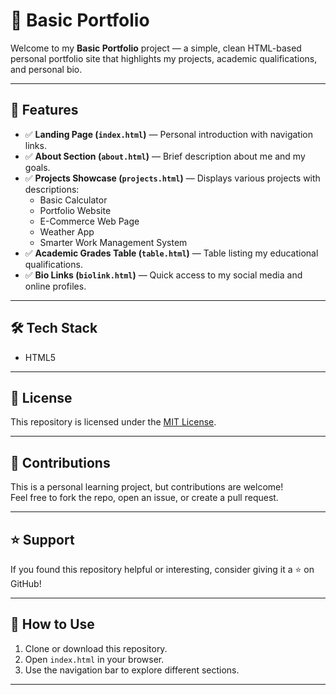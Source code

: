 # 📁 Basic Portfolio

Welcome to my **Basic Portfolio** project — a simple, clean HTML-based personal portfolio site that highlights my projects, academic qualifications, and personal bio.

---

## 📑 Features

- ✅ **Landing Page (`index.html`)** — Personal introduction with navigation links.
- ✅ **About Section (`about.html`)** — Brief description about me and my goals.
- ✅ **Projects Showcase (`projects.html`)** — Displays various projects with descriptions:
  - Basic Calculator
  - Portfolio Website
  - E-Commerce Web Page
  - Weather App
  - Smarter Work Management System
- ✅ **Academic Grades Table (`table.html`)** — Table listing my educational qualifications.
- ✅ **Bio Links (`biolink.html`)** — Quick access to my social media and online profiles.

---

## 🛠️ Tech Stack

- HTML5  

---


## 📜 License  

This repository is licensed under the [MIT License](LICENSE).

---

## 🤝 Contributions  

This is a personal learning project, but contributions are welcome!  
Feel free to fork the repo, open an issue, or create a pull request.

---

## ⭐ Support  

If you found this repository helpful or interesting, consider giving it a ⭐ on GitHub!

---

## 📌 How to Use

1. Clone or download this repository.
2. Open `index.html` in your browser.
3. Use the navigation bar to explore different sections.

---
